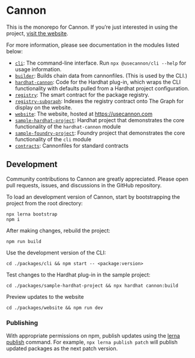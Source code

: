 # Cannon

This is the monorepo for Cannon. If you’re just interested in using the project, [visit the website](https://usecannon.com).

For more information, please see documentation in the modules listed below:

- [`cli`](packages/cli): The command-line interface. Run `npx @usecannon/cli --help` for usage information.
- [`builder`](packages/builder): Builds chain data from cannonfiles. (This is used by the CLI.)
- [`hardhat-cannon`](packages/hardhat-cannon): Code for the Hardhat plug-in, which wraps the CLI functionality with defaults pulled from a Hardhat project configuration.
- [`registry`](packages/registry): The smart contract for the package registry.
- [`registry-subgraph`](packages/registry-subgraph): Indexes the registry contract onto The Graph for display on the website.
- [`website`](packages/website): The website, hosted at https://usecannon.com
- [`sample-hardhat-project`](packages/sample-hardhat-project): Hardhat project that demonstrates the core functionality of the `hardhat-cannon` module
- [`sample-foundry-project`](packages/sample-hardhat-project): Foundry project that demonstrates the core functionality of the `cli` module
- [`contracts`](packages/contracts): Cannonfiles for standard contracts

## Development

Community contributions to Cannon are greatly appreciated. Please open pull requests, issues, and discussions in the GitHub repository.

To load an development version of Cannon, start by bootstrapping the project from the root directory:

```
npx lerna bootstrap
npm i
```

After making changes, rebuild the project:

```
npm run build
```

Use the development version of the CLI:

```
cd ./packages/cli && npm start -- <package:version>
```

Test changes to the Hardhat plug-in in the sample project:

```
cd ./packages/sample-hardhat-project && npx hardhat cannon:build
```

Preview updates to the website

```
cd ./packages/website && npm run dev
```

### Publishing

With appropriate permissions on npm, publish updates using the [lerna publish](https://github.com/lerna/lerna/tree/main/commands/publish) command. For example, `npx lerna publish patch` will publish updated packages as the next patch version.
